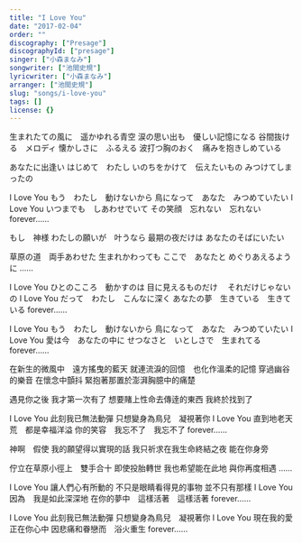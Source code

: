 ```yaml
---
title: "I Love You"
date: "2017-02-04"
order: ""
discography: ["Presage"]
discographyId: ["presage"]
singer: ["小森まなみ"]
songwriter: ["池間史規"]
lyricwriter: ["小森まなみ"]
arranger: ["池間史規"]
slug: "songs/i-love-you"
tags: []
license: {}
---
```


生まれたての風に　遥かゆれる青空 
涙の思い出も　優しい記憶になる 
谷間抜ける　メロディ 
懐かしさに　ふるえる 
波打つ胸のおく　痛みを抱きしめている 

あなたに出逢い 
はじめて　わたし 
いのちをかけて　伝えたいもの 
みつけてしまったの 

I Love You 
もう　わたし　動けないから 
鳥になって　あなた　みつめていたい 
I Love You 
いつまでも　しあわせでいて 
その笑顔　忘れない　忘れない 
forever…… 

もし　神様 
わたしの願いが　叶うなら 
最期の夜だけは 
あなたのそばにいたい 

草原の道　両手あわせた 
生まれかわっても 
ここで　あなたと 
めぐりあえるように …… 

I Love You 
ひとのこころ　動かすのは 
目に見えるものだけ    　それだけじゃないの 
I Love You 
だって　わたし　こんなに深く 
あなたの夢　生きている　生きている 
forever…… 

I Love You 
もう　わたし　動けないから 
鳥になって　あなた　みつめていたい 
I Love You 
愛は今　あなたの中に 
せつなさと　いとしさで　生まれてる 
forever……

在新生的微風中　遠方搖曳的藍天
就連流淚的回憶　也化作溫柔的記憶
穿過幽谷的樂音
在懷念中顫抖
緊抱著那置於澎湃胸臆中的痛楚

遇見你之後
我才第一次有了
想要賭上性命去傳逹的東西
我終於找到了

I Love You 
此刻我已無法動彈
只想變身為鳥兒　凝視著你
I Love You 
直到地老天荒　都是幸福洋溢
你的笑容　我忘不了　我忘不了
forever…… 

神啊　假使
我的願望得以實現的話
我只祈求在我生命終結之夜
能在你身旁

佇立在草原小徑上　雙手合十
即使投胎轉世
我也希望能在此地
與你再度相遇 …… 

I Love You 
讓人們心有所動的
不只是眼睛看得見的事物   並不只有那樣
I Love You 
因為　我是如此深深地
在你的夢中　這樣活著　這樣活著
forever…… 

I Love You 
此刻我已無法動彈
只想變身為鳥兒　凝視著你
I Love You 
現在我的愛　正在你心中
因悲痛和眷戀而　浴火重生
forever……
